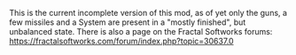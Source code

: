 This is the current incomplete version of this mod, as of yet only the guns, a few missiles and a System are present in a "mostly finished", but unbalanced state. There is also a page on the Fractal Softworks forums: https://fractalsoftworks.com/forum/index.php?topic=30637.0
